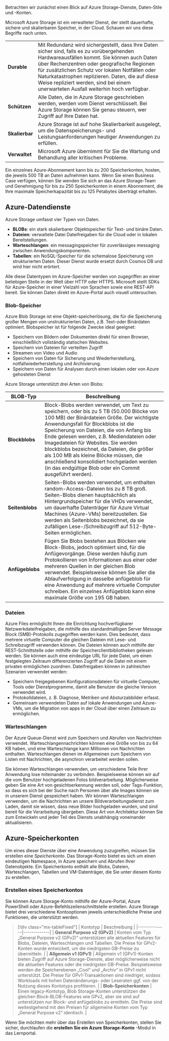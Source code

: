 Betrachten wir zunächst einen Blick auf Azure Storage-Dienste, Daten-Stile und -Konten. 

Microsoft Azure Storage ist ein verwalteter Dienst, der stellt dauerhafte, sichere und skalierbaren Speicher, in der Cloud. Schauen wir uns diese Begriffe nach unten.

| | |
|-|-|
| **Durable** | Mit Redundanz wird sichergestellt, dass Ihre Daten sicher sind, falls es zu vorübergehenden Hardwareausfällen kommt. Sie können auch Daten über Rechenzentren oder geografische Regionen für zusätzlichen Schutz vor lokalen Notfällen oder Naturkatastrophen replizieren. Daten, die auf diese Weise repliziert werden, sind bei einem unerwarteten Ausfall weiterhin hoch verfügbar. |
| **Schützen** | Alle Daten, die in Azure Storage geschrieben werden, werden vom Dienst verschlüsselt. Bei Azure Storage können Sie genau steuern, wer Zugriff auf Ihre Daten hat. |
| **Skalierbar** | Azure Storage ist auf hohe Skalierbarkeit ausgelegt, um die Datenspeicherungs- und Leistungsanforderungen heutiger Anwendungen zu erfüllen. |
| **Verwaltet** | Microsoft Azure übernimmt für Sie die Wartung und Behandlung aller kritischen Probleme. |

Ein einzelnes Azure-Abonnement kann bis zu 200 Speicherkonten, hosten, die jeweils 500 TB an Daten aufnehmen kann. Wenn Sie einen Business Case verfügen, können Sie wenden Sie sich an das Azure Storage-Team und Genehmigung für bis zu 250 Speicherkonten in einem Abonnement, die Ihre maximale Speicherkapazität bis zu 125 Petabytes überträgt erhalten.

## <a name="azure-data-services"></a>Azure-Datendienste

Azure Storage umfasst vier Typen von Daten.

- **BLOBs**: ein stark skalierbarer Objektspeicher für Text- und binäre Daten.
- **Dateien**: verwaltete Datei Dateifreigaben für die Cloud oder in lokalen Bereitstellungen.
- **Warteschlangen**: ein messagingspeicher für zuverlässiges messaging zwischen Anwendungskomponenten.
- **Tabellen**: ein NoSQL-Speicher für die schemalose Speicherung von strukturierten Daten. Dieser Dienst wurde ersetzt durch Cosmos DB und wird hier nicht erörtert.

Alle diese Datentypen im Azure-Speicher werden von zugegriffen an einer beliebigen Stelle in der Welt über HTTP oder HTTPS. Microsoft stellt SDKs für Azure-Speicher in einer Vielzahl von Sprachen sowie eine REST-API bereit. Sie können Daten direkt im Azure-Portal auch visuell untersuchen.

### <a name="blob-storage"></a>Blob-Speicher

Azure Blob Storage ist eine Objekt-speicherlösung, die für die Speicherung großer Mengen von unstrukturierten Daten, z.B. Text-oder Binärdaten optimiert. Blobspeicher ist für folgende Zwecke ideal geeignet:

- Speichern von Bildern oder Dokumenten direkt für einen Browser, einschließlich vollständig statischen Websites.
- Speichern von Dateien für verteilten Zugriff
- Streamen von Video und Audio
- Speichern von Daten für Sicherung und Wiederherstellung, notfallwiederherstellung und Archivierung.
- Speichern von Daten für Analysen durch einen lokalen oder von Azure gehosteten Dienst

Azure Storage unterstützt drei Arten von Blobs:

| BLOB-Typ | Beschreibung |
|-----------|-------------|
| **Blockblobs** | Block-Blobs werden verwendet, um Text zu speichern, oder bis zu 5 TB (50.000 Blöcke von 100 MB) der Binärdateien Größe. Der wichtigste Anwendungsfall für Blockblobs ist die Speicherung von Dateien, die von Anfang bis Ende gelesen werden, z.B. Mediendateien oder Imagedateien für Websites. Sie werden blockblobs bezeichnet, da Dateien, die größer als 100 MB als kleine Blöcke müssen, die anschließend konsolidiert hochgeladen werden (in das endgültige Blob oder ein Commit ausgeführt werden). |
| **Seitenblobs** | Seiten-Blobs werden verwendet, um enthalten random-Access-Dateien bis zu 8 TB groß. Seiten-Blobs dienen hauptsächlich als Hintergrundspeicher für die VHDs verwendet, um dauerhafte Datenträger für Azure Virtual Machines (Azure-VMs) bereitzustellen. Sie werden als Seitenblobs bezeichnet, da sie zufälligen Lese-/Schreibzugriff auf 512-Byte-Seiten ermöglichen. |
| **Anfügeblobs** | Fügen Sie Blobs bestehen aus Blöcken wie Block-Blobs, jedoch optimiert sind, für die Anfügevorgänge. Diese werden häufig zum Protokollieren von Informationen aus einer oder mehreren Quellen in der gleichen Blob verwendet. Beispielsweise können Sie aller die Ablaufverfolgung in dasselbe anfügeblob für eine Anwendung auf mehrere virtuelle Computer schreiben. Ein einzelnes Anfügeblob kann eine maximale Größe von 195 GB haben. |

### <a name="files"></a>Dateien

Azure Files ermöglicht Ihnen die Einrichtung hochverfügbarer Netzwerkdateifreigaben, die mithilfe des standardmäßigen Server Message Block (SMB)-Protokolls zugegriffen werden kann. Dies bedeutet, dass mehrere virtuelle Computer die gleichen Dateien mit Lese- und Schreibzugriff verwenden können. Die Dateien können auch mithilfe der REST-Schnittstelle oder mithilfe der Speicherclientbibliotheken gelesen werden. Sie können auch eine eindeutige URL für jede Datei, um einen festgelegten Zeitraum differenzierten Zugriff auf die Datei mit einem privaten ermöglichen zuordnen. Dateifreigaben können in zahlreichen Szenarien verwendet werden:

- Speichern freigegebenen Konfigurationsdateien für virtuelle Computer, Tools oder Dienstprogramme, damit alle Benutzer die gleiche Version verwendet wird.
- Protokolldateien, z. B. Diagnose, Metriken und Absturzabbilder erfasst.
- Gemeinsam verwendeten Daten auf lokale Anwendungen und Azure-VMs, um die Migration von apps in der Cloud über einen Zeitraum zu ermöglichen.

### <a name="queues"></a>Warteschlangen

Der Azure Queue-Dienst wird zum Speichern und Abrufen von Nachrichten verwendet. Warteschlangennachrichten können eine Größe von bis zu 64 KB haben, und eine Warteschlange kann Millionen von Nachrichten enthalten. Warteschlangen dienen im Allgemeinen zum Speichern von Listen mit Nachrichten, die asynchron verarbeitet werden sollen.

Sie können Warteschlangen verwenden, um verschiedene Teile Ihrer Anwendung lose miteinander zu verbinden. Beispielsweise können wir auf die vom Benutzer hochgeladenen Fotos bildverarbeitung. Möglicherweise geben Sie eine Art von gesichtserkennung werden soll, oder Tags-Funktion, so dass es sich bei der Suche nach Personen über alle Images können sie in unserem Dienst gespeichert haben. Wir können Warteschlangen verwenden, um die Nachrichten an unsere Bildverarbeitungsdienst zum Laden, damit sie wissen, dass neue Bilder hochgeladen wurden, und sind bereit für die Verarbeitung übergeben. Diese Art von Architektur können Sie zum Entwickeln und jeder Teil des Diensts unabhängig voneinander aktualisieren.

## <a name="azure-storage-accounts"></a>Azure-Speicherkonten

Um eines dieser Dienste über eine Anwendung zuzugreifen, müssen Sie erstellen eine _Speicherkonto_. Das Storage-Konto bietet es sich um einen eindeutigen Namespace, in Azure speichern und Abrufen Ihrer Datenobjekte. Ein Speicherkonto enthält alle Blobs, Dateien, Warteschlangen, Tabellen und VM-Datenträger, die Sie unter diesem Konto zu erstellen.

### <a name="creating-a-storage-account"></a>Erstellen eines Speicherkontos

Sie können Azure Storage-Konto mithilfe der Azure-Portal, Azure PowerShell oder Azure-Befehlszeilenschnittstelle erstellen. Azure Storage bietet drei verschiedene Kontooptionen jeweils unterschiedliche Preise und Funktionen, die unterstützt werden.

> [!div class="mx-tableFixed"]
> | Kontotyp | Beschreibung |
> |--------------|-------------|
> | **General Purpose v2 (GPv2)** | Konten vom Typ „General Purpose v2 (GPv2)“ unterstützen alle aktuellen Features für Blobs, Dateien, Warteschlangen und Tabellen. Die Preise für GPv2-Konten wurde entwickelt, um die niedrigsten GB-Preise zu übermitteln. |
> | **Allgemein v1 (GPv1)** | Allgemein v1 (GPv1)-Konten bieten Zugriff auf Azure Storage-Dienste, aber möglicherweise nicht die aktuellen Features oder die niedrigsten GB-Preise. Beispielsweise werden die Speicherebenen „Cool“ und „Archiv“ in GPv1 nicht unterstützt. Die Preise für GPv1-Transaktionen sind niedriger, sodass Workloads mit hohen Datenänderungs- oder Leseraten ggf. von der Nutzung dieses Kontotyps profitieren. |
> | **Blob-Speicherkonten** | Einen legacy-Kontotyp, Blob Storage-Konten unterstützen die gleichen Block-BLOB-Features wie GPv2, aber sie sind auf unterstützen nur Block- und anfügeblobs zu ermitteln. Die Preise sind weitestgehend mit den Preisen für allgemeine Konten vom Typ „General Purpose v2“ identisch. |

Wenn Sie möchten mehr über das Erstellen von Speicherkonten, stellen Sie sicher, durchlaufen die **erstellen Sie ein Azure Storage-Konto** -Modul in das Lernportal.